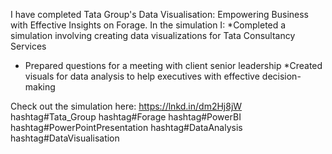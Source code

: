I have completed Tata Group's Data Visualisation: Empowering Business with Effective Insights on Forage. In the simulation I:
*Completed a simulation involving creating data visualizations for Tata Consultancy Services
* Prepared questions for a meeting with client senior leadership
*Created visuals for data analysis to help executives with effective decision-making
 
Check out the simulation here: 
https://lnkd.in/dm2Hj8jW
hashtag#Tata_Group hashtag#Forage
hashtag#PowerBI hashtag#PowerPointPresentation hashtag#DataAnalysis hashtag#DataVisualisation
